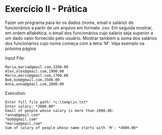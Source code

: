 # Exercício II - Prática

Fazer um programa para ler os dados (nome, email e salário)
de funcionários a partir de um arquivo em formato .csv.
Em seguida mostrar, em ordem alfabética, o email dos
funcionários cujo salário seja superior a um dado valor
fornecido pelo usuário.
Mostrar também a soma dos salários dos funcionários cujo
nome começa com a letra 'M'.
Veja exemplo na próxima página

Input File:

    Maria,maria@gmail.com,3200.00
    Alex,alex@gmail.com,1900.00
    Marco,marco@gmail.com,1700.00
    Bob,bob@gmail.com,3500.00
    Anna,anna@gmail.com,2800.00

Execution:

    Enter full file path: *c:\temp\in.txt*
    Enter salary: *2000.00*
    Email of people whose salary is more than 2000.00:
    *anna@gmail.com*
    *bob@gmail.com*
    *maria@gmail.com*
    Sum of salary of people whose name starts with 'M': *4900.00*